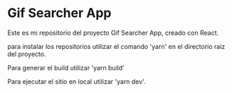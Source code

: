 # Gif Searcher App

Este es mi repositorio del proyecto Gif Searcher App, creado con React.

para instalar los repositorios utilizar el comando 'yarn' en el directorio raiz del proyecto.

Para generar el build utilizar 'yarn build'

Para ejecutar el sitio en local utilizar 'yarn dev'.
